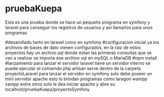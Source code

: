 # pruebaKuepa
Esta es una prueba donde se hace un pequeño programa en symfony y laravel para conseguir los registros de usuarios y así llamarlos para unos programas

#desarollado tanto en laravel como en symfony
#configuracion inicial
ya los archivos de bases de dato vienen configurados, en la raiz de estos proyectos hay un archivo.sql donde estan las primeras consultas
que se van a realizar se importa ese archivo sql en mySQL o MariaDB 
#npm install
#lanzamiento
para lanzar el servidor laravel tiene un servidor interno se puede ejecutar el comamdo php artisan serve dentro de la carpeta proyectoLaravel
para lanzar el servidor en symfony solo debe poseer un mini servidor apache esto lo brindan programas como laragon wampp xampp entre otros solo le dea iniciar apache y abre su localhost/pruebaKuepa/proyectoSymfony
